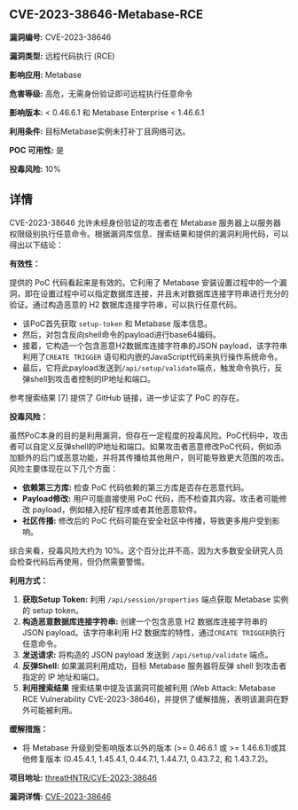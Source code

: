 ## CVE-2023-38646-Metabase-RCE

**漏洞编号:** CVE-2023-38646

**漏洞类型:** 远程代码执行 (RCE)

**影响应用:** Metabase

**危害等级:** 高危，无需身份验证即可远程执行任意命令

**影响版本:** < 0.46.6.1 和 Metabase Enterprise < 1.46.6.1

**利用条件:** 目标Metabase实例未打补丁且网络可达。

**POC 可用性:** 是

**投毒风险:** 10%

## 详情

CVE-2023-38646 允许未经身份验证的攻击者在 Metabase 服务器上以服务器权限级别执行任意命令。根据漏洞库信息、搜索结果和提供的漏洞利用代码，可以得出以下结论：

**有效性：**

提供的 PoC 代码看起来是有效的。它利用了 Metabase 安装设置过程中的一个漏洞，即在设置过程中可以指定数据库连接，并且未对数据库连接字符串进行充分的验证。通过构造恶意的 H2 数据库连接字符串，可以执行任意代码。

*   该PoC首先获取 `setup-token` 和 Metabase 版本信息。
*   然后，对包含反向shell命令的payload进行base64编码。
*   接着，它构造一个包含恶意H2数据库连接字符串的JSON payload，该字符串利用了`CREATE TRIGGER` 语句和内嵌的JavaScript代码来执行操作系统命令。
*   最后，它将此payload发送到`/api/setup/validate`端点，触发命令执行，反弹shell到攻击者控制的IP地址和端口。

参考搜索结果 [7] 提供了 GitHub 链接，进一步证实了 PoC 的存在。

**投毒风险：**

虽然PoC本身的目的是利用漏洞，但存在一定程度的投毒风险。PoC代码中，攻击者可以自定义反弹shell的IP地址和端口。如果攻击者恶意修改PoC代码，例如添加额外的后门或恶意功能，并将其传播给其他用户，则可能导致更大范围的攻击。风险主要体现在以下几个方面：

*   **依赖第三方库:** 检查 PoC 代码依赖的第三方库是否存在恶意代码。
*   **Payload修改:** 用户可能直接使用 PoC 代码，而不检查其内容。攻击者可能修改 payload，例如植入挖矿程序或者其他恶意软件。
*   **社区传播:** 修改后的 PoC 代码可能在安全社区中传播，导致更多用户受到影响。

综合来看，投毒风险大约为 10%。这个百分比并不高，因为大多数安全研究人员会检查代码后再使用，但仍然需要警惕。

**利用方式：**

1.  **获取Setup Token:**  利用 `/api/session/properties` 端点获取 Metabase 实例的 setup token。
2.  **构造恶意数据库连接字符串:**  创建一个包含恶意 H2 数据库连接字符串的 JSON payload。该字符串利用 H2 数据库的特性，通过`CREATE TRIGGER`执行任意命令。
3.  **发送请求:**  将构造的 JSON payload 发送到 `/api/setup/validate` 端点。
4.  **反弹Shell:**  如果漏洞利用成功，目标 Metabase 服务器将反弹 shell 到攻击者指定的 IP 地址和端口。
5.  **利用搜索结果** 搜索结果中提及该漏洞可能被利用 (Web Attack: Metabase RCE Vulnerability CVE-2023-38646)，并提供了缓解措施，表明该漏洞在野外可能被利用。

**缓解措施：**

*   将 Metabase 升级到受影响版本以外的版本 (>= 0.46.6.1 或 >= 1.46.6.1)或其他修复版本 (0.45.4.1, 1.45.4.1, 0.44.7.1, 1.44.7.1, 0.43.7.2, 和 1.43.7.2)。


**项目地址:** [threatHNTR/CVE-2023-38646](https://github.com/threatHNTR/CVE-2023-38646)

**漏洞详情:** [CVE-2023-38646](https://nvd.nist.gov/vuln/detail/CVE-2023-38646)